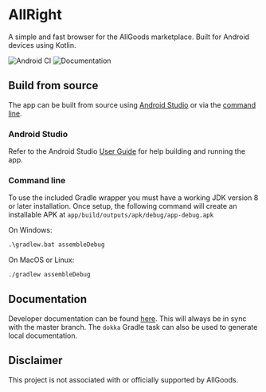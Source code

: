 # AllRight

A simple and fast browser for the AllGoods marketplace. Built for Android devices using Kotlin.

![Android CI](https://github.com/sthoray/AllRight/workflows/Android%20CI/badge.svg)
![Documentation](https://github.com/sthoray/AllRight/workflows/Documentation/badge.svg)

## Build from source

The app can be built from source using [Android Studio](###Android-Studio) or via the [command line](###Command-line).

### Android Studio

Refer to the Android Studio [User Guide](https://developer.android.com/studio/run) for help building and running the app.

### Command line

To use the included Gradle wrapper you must have a working JDK version 8 or later installation. Once setup, the following command will create an installable APK at `app/build/outputs/apk/debug/app-debug.apk`

On Windows:

```cmd
.\gradlew.bat assembleDebug
```

On MacOS or Linux:

```bash
./gradlew assembleDebug
```

## Documentation

Developer documentation can be found [here](https://sthoray.github.io/AllRight/index.html). This will always be in sync with the master branch. The `dokka` Gradle task can also be used to generate local documentation.

## Disclaimer

This project is not associated with or officially supported by AllGoods.
